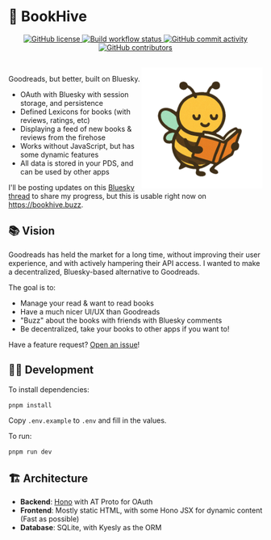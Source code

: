 
# 🐝 BookHive

<p align="center">
    <a href="LICENSE" target="_blank">
        <img src="https://img.shields.io/github/license/nperez0111/bookhive.svg" alt="GitHub license">
    </a>
    <a href="https://github.com/nperez0111/bookhive/actions" target="_blank">
        <img src="https://img.shields.io/github/actions/workflow/status/nperez0111/bookhive/docker-build.yml" alt="Build workflow status">
    </a>
    <a href="https://github.com/nperez0111/bookhive/commits" target="_blank">
        <img src="https://img.shields.io/github/commit-activity/y/nperez0111/bookhive.svg" alt="GitHub commit activity">
    </a>
    <a href="https://github.com/nperez0111/bookhive/graphs/contributors" target="_blank">
        <img src="https://img.shields.io/github/contributors-anon/nperez0111/bookhive.svg" alt="GitHub contributors">
    </a>
</p>
<br/>

<img align="right" src="./public/reading.png?raw=true" height="240" />

Goodreads, but better, built on Bluesky.

- OAuth with Bluesky with session storage, and persistence
- Defined Lexicons for books (with reviews, ratings, etc)
- Displaying a feed of new books & reviews from the firehose
- Works without JavaScript, but has some dynamic features
- All data is stored in your PDS, and can be used by other apps

I'll be posting updates on this [Bluesky thread](https://bsky.app/profile/nickthesick.com/post/3lb7ilmgrxk2u) to share my progress, but this is usable right now on <https://bookhive.buzz>.

## 📚 Vision

Goodreads has held the market for a long time, without improving their user experience, and with actively hampering their API access. I wanted to make a decentralized, Bluesky-based alternative to Goodreads.

The goal is to:

- Manage your read & want to read books
- Have a much nicer UI/UX than Goodreads
- "Buzz" about the books with friends with Bluesky comments
- Be decentralized, take your books to other apps if you want to!

Have a feature request? [Open an issue](https://github.com/nperez0111/bookhive/issues/new)!

## 🧑‍💻 Development

To install dependencies:

```bash
pnpm install
```

Copy `.env.example` to `.env` and fill in the values.

To run:

```bash
pnpm run dev
```

## 🏗️ Architecture

- **Backend**: [Hono](https://hono.dev) with AT Proto for OAuth
- **Frontend**: Mostly static HTML, with some Hono JSX for dynamic content (Fast as possible)
- **Database**: SQLite, with Kyesly as the ORM
